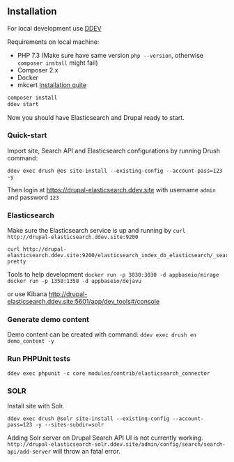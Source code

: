 ## Installation

For local development use [DDEV](https://github.com/drud/ddev)

Requirements on local machine:
- PHP 7.3 (Make sure have same version `php --version`, otherwise `composer install` might fail)
- Composer 2.x
- Docker
- mkcert [Installation quite](https://ddev.readthedocs.io/en/stable/#installationupgrade-script-linux-and-macos)

```sh
composer install
ddev start
```

Now you should have Elasticsearch and Drupal ready to start.


### Quick-start

Import site, Search API and Elasticsearch configurations by running Drush command:
```
ddev exec drush @es site-install --existing-config --account-pass=123 -y
```

Then login at https://drupal-elasticsearch.ddev.site with username `admin` and password `123`


### Elasticsearch

Make sure the Elasticsearch service is up and running by `curl http://drupal-elasticsearch.ddev.site:9200`

```
curl http://drupal-elasticsearch.ddev.site:9200/elasticsearch_index_db_elasticsearch/_search\?pretty
```

Tools to help development
`docker run -p 3030:3030 -d appbaseio/mirage`
`docker run -p 1358:1358 -d appbaseio/dejavu`

or use Kibana
http://drupal-elasticsearch.ddev.site:5601/app/dev_tools#/console

### Generate demo content

Demo content can be created with command:
`ddev exec drush en demo_content -y`

### Run PHPUnit tests

`ddev exec phpunit -c core modules/contrib/elasticsearch_connector`

### SOLR

Install site with Solr.

```
ddev exec drush @solr site-install --existing-config --account-pass=123 -y --sites-subdir=solr
```

Adding Solr server on Drupal Search API UI is not currently working.
`http://drupal-elasticsearch-solr.ddev.site/admin/config/search/search-api/add-server` will throw an fatal error.
